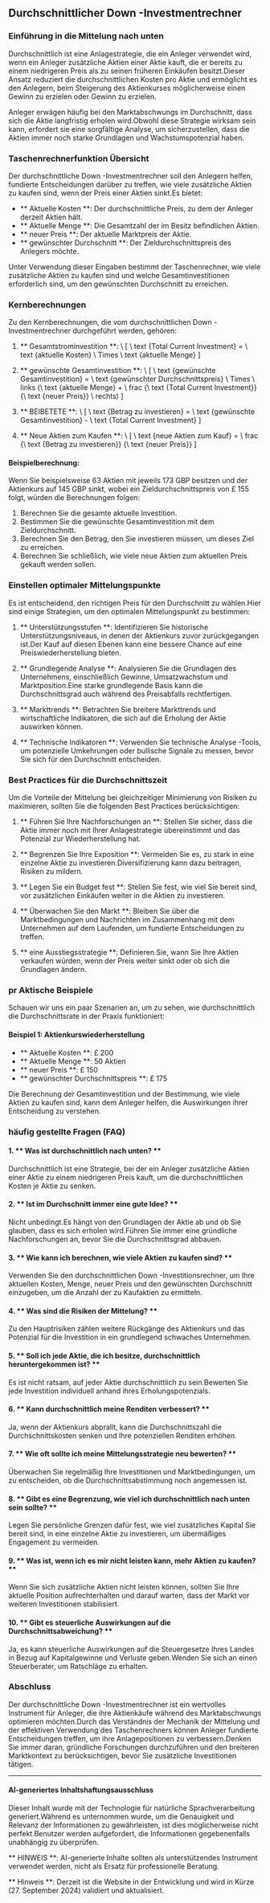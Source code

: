 ## Durchschnittlicher Down -Investmentrechner

### Einführung in die Mittelung nach unten
Durchschnittlich ist eine Anlagestrategie, die ein Anleger verwendet wird, wenn ein Anleger zusätzliche Aktien einer Aktie kauft, die er bereits zu einem niedrigeren Preis als zu seinen früheren Einkäufen besitzt.Dieser Ansatz reduziert die durchschnittlichen Kosten pro Aktie und ermöglicht es den Anlegern, beim Steigerung des Aktienkurses möglicherweise einen Gewinn zu erzielen oder Gewinn zu erzielen.

Anleger erwägen häufig bei den Marktabschwungs im Durchschnitt, dass sich die Aktie langfristig erholen wird.Obwohl diese Strategie wirksam sein kann, erfordert sie eine sorgfältige Analyse, um sicherzustellen, dass die Aktien immer noch starke Grundlagen und Wachstumspotenzial haben.

### Taschenrechnerfunktion Übersicht
Der durchschnittliche Down -Investmentrechner soll den Anlegern helfen, fundierte Entscheidungen darüber zu treffen, wie viele zusätzliche Aktien zu kaufen sind, wenn der Preis einer Aktien sinkt.Es bietet:

- ** Aktuelle Kosten **: Der durchschnittliche Preis, zu dem der Anleger derzeit Aktien hält.
- ** Aktuelle Menge **: Die Gesamtzahl der im Besitz befindlichen Aktien.
- ** neuer Preis **: Der aktuelle Marktpreis der Aktie.
- ** gewünschter Durchschnitt **: Der Zieldurchschnittspreis des Anlegers möchte.

Unter Verwendung dieser Eingaben bestimmt der Taschenrechner, wie viele zusätzliche Aktien zu kaufen sind und welche Gesamtinvestitionen erforderlich sind, um den gewünschten Durchschnitt zu erreichen.

### Kernberechnungen
Zu den Kernberechnungen, die vom durchschnittlichen Down -Investmentrechner durchgeführt werden, gehören:

1. ** Gesamtstrominvestition **:
\ [
\ text {Total Current Investment} = \ text {aktuelle Kosten} \ Times \ text {aktuelle Menge}
\]

2. ** gewünschte Gesamtinvestition **:
\ [
\ text {gewünschte Gesamtinvestition} = \ text {gewünschter Durchschnittspreis} \ Times \ links (\ text {aktuelle Menge} + \ frac {\ text {Total Current Investment}} {\ text {neuer Preis}} \ rechts)
\]

3. ** BEIBETETE **:
\ [
\ text {Betrag zu investieren} = \ text {gewünschte Gesamtinvestition} - \ text {Total Current Investment}
\]

4. ** Neue Aktien zum Kaufen **:
\ [
\ text {neue Aktien zum Kauf} = \ frac {\ text {Betrag zu investieren}} {\ text {neuer Preis}}
\]

#### Beispielberechnung:
Wenn Sie beispielsweise 63 Aktien mit jeweils 173 GBP besitzen und der Aktienkurs auf 145 GBP sinkt, wobei ein Zieldurchschnittspreis von £ 155 folgt, würden die Berechnungen folgen:

1. Berechnen Sie die gesamte aktuelle Investition.
2. Bestimmen Sie die gewünschte Gesamtinvestition mit dem Zieldurchschnitt.
3. Berechnen Sie den Betrag, den Sie investieren müssen, um dieses Ziel zu erreichen.
4. Berechnen Sie schließlich, wie viele neue Aktien zum aktuellen Preis gekauft werden sollen.

### Einstellen optimaler Mittelungspunkte
Es ist entscheidend, den richtigen Preis für den Durchschnitt zu wählen.Hier sind einige Strategien, um den optimalen Mittelungspunkt zu bestimmen:

1. ** Unterstützungsstufen **: Identifizieren Sie historische Unterstützungsniveaus, in denen der Aktienkurs zuvor zurückgegangen ist.Der Kauf auf diesen Ebenen kann eine bessere Chance auf eine Preiswiederherstellung bieten.

2. ** Grundlegende Analyse **: Analysieren Sie die Grundlagen des Unternehmens, einschließlich Gewinne, Umsatzwachstum und Marktposition.Eine starke grundlegende Basis kann die Durchschnittsgrad auch während des Preisabfalls rechtfertigen.

3. ** Markttrends **: Betrachten Sie breitere Markttrends und wirtschaftliche Indikatoren, die sich auf die Erholung der Aktie auswirken können.

4. ** Technische Indikatoren **: Verwenden Sie technische Analyse -Tools, um potenzielle Umkehrungen oder bullische Signale zu messen, bevor Sie sich für den Durchschnitt entscheiden.

### Best Practices für die Durchschnittszeit
Um die Vorteile der Mittelung bei gleichzeitiger Minimierung von Risiken zu maximieren, sollten Sie die folgenden Best Practices berücksichtigen:

1. ** Führen Sie Ihre Nachforschungen an **: Stellen Sie sicher, dass die Aktie immer noch mit Ihrer Anlagestrategie übereinstimmt und das Potenzial zur Wiederherstellung hat.

2. ** Begrenzen Sie Ihre Exposition **: Vermeiden Sie es, zu stark in eine einzelne Aktie zu investieren.Diversifizierung kann dazu beitragen, Risiken zu mildern.

3. ** Legen Sie ein Budget fest **: Stellen Sie fest, wie viel Sie bereit sind, vor zusätzlichen Einkäufen weiter in die Aktien zu investieren.

4. ** Überwachen Sie den Markt **: Bleiben Sie über die Marktbedingungen und Nachrichten im Zusammenhang mit dem Unternehmen auf dem Laufenden, um fundierte Entscheidungen zu treffen.

5. ** eine Ausstiegsstrategie **: Definieren Sie, wann Sie Ihre Aktien verkaufen würden, wenn der Preis weiter sinkt oder ob sich die Grundlagen ändern.

### pr Aktische Beispiele
Schauen wir uns ein paar Szenarien an, um zu sehen, wie durchschnittlich die Durchschnittsrate in der Praxis funktioniert:

#### Beispiel 1: Aktienkurswiederherstellung
- ** Aktuelle Kosten **: £ 200
- ** Aktuelle Menge **: 50 Aktien
- ** neuer Preis **: £ 150
- ** gewünschter Durchschnittspreis **: £ 175

Die Berechnung der Gesamtinvestition und der Bestimmung, wie viele Aktien zu kaufen sind, kann dem Anleger helfen, die Auswirkungen ihrer Entscheidung zu verstehen.

### häufig gestellte Fragen (FAQ)

#### 1. ** Was ist durchschnittlich nach unten? **
Durchschnittlich ist eine Strategie, bei der ein Anleger zusätzliche Aktien einer Aktie zu einem niedrigeren Preis kauft, um die durchschnittlichen Kosten je Aktie zu senken.

#### 2. ** Ist im Durchschnitt immer eine gute Idee? **
Nicht unbedingt.Es hängt von den Grundlagen der Aktie ab und ob Sie glauben, dass es sich erholen wird.Führen Sie immer eine gründliche Nachforschungen an, bevor Sie die Durchschnittsgrad abbauen.

#### 3. ** Wie kann ich berechnen, wie viele Aktien zu kaufen sind? **
Verwenden Sie den durchschnittlichen Down -Investitionsrechner, um Ihre aktuellen Kosten, Menge, neuer Preis und den gewünschten Durchschnitt einzugeben, um die Anzahl der zu Kaufaktien zu ermitteln.

#### 4. ** Was sind die Risiken der Mittelung? **
Zu den Hauptrisiken zählen weitere Rückgänge des Aktienkurs und das Potenzial für die Investition in ein grundlegend schwaches Unternehmen.

#### 5. ** Soll ich jede Aktie, die ich besitze, durchschnittlich heruntergekommen ist? **
Es ist nicht ratsam, auf jeder Aktie durchschnittlich zu sein.Bewerten Sie jede Investition individuell anhand ihres Erholungspotenzials.

#### 6. ** Kann durchschnittlich meine Renditen verbessert? **
Ja, wenn der Aktienkurs abprallt, kann die Durchschnittszahl die Durchschnittskosten senken und Ihre potenziellen Renditen erhöhen.

#### 7. ** Wie oft sollte ich meine Mittelungsstrategie neu bewerten? **
Überwachen Sie regelmäßig Ihre Investitionen und Marktbedingungen, um zu entscheiden, ob die Durchschnittsabstimmung noch angemessen ist.

#### 8. ** Gibt es eine Begrenzung, wie viel ich durchschnittlich nach unten sein sollte? **
Legen Sie persönliche Grenzen dafür fest, wie viel zusätzliches Kapital Sie bereit sind, in eine einzelne Aktie zu investieren, um übermäßiges Engagement zu vermeiden.

#### 9. ** Was ist, wenn ich es mir nicht leisten kann, mehr Aktien zu kaufen? **
Wenn Sie sich zusätzliche Aktien nicht leisten können, sollten Sie Ihre aktuelle Position aufrechterhalten und darauf warten, dass der Markt vor weiteren Investitionen stabilisiert.

#### 10. ** Gibt es steuerliche Auswirkungen auf die Durchschnittsabweichung? **
Ja, es kann steuerliche Auswirkungen auf die Steuergesetze Ihres Landes in Bezug auf Kapitalgewinne und Verluste geben.Wenden Sie sich an einen Steuerberater, um Ratschläge zu erhalten.

### Abschluss
Der durchschnittliche Down -Investmentrechner ist ein wertvolles Instrument für Anleger, die ihre Aktienkäufe während des Marktabschwungs optimieren möchten.Durch das Verständnis der Mechanik der Mittelung und der effektiven Verwendung des Taschenrechners können Anleger fundierte Entscheidungen treffen, um ihre Anlagepositionen zu verbessern.Denken Sie immer daran, gründliche Forschungen durchzuführen und den breiteren Marktkontext zu berücksichtigen, bevor Sie zusätzliche Investitionen tätigen.

---
#### AI-generiertes Inhaltshaftungsausschluss
Dieser Inhalt wurde mit der Technologie für natürliche Sprachverarbeitung generiert.Während es unternommen wurde, um die Genauigkeit und Relevanz der Informationen zu gewährleisten, ist dies möglicherweise nicht perfekt.Benutzer werden aufgefordert, die Informationen gegebenenfalls unabhängig zu überprüfen.

** HINWEIS **: AI-generierte Inhalte sollten als unterstützendes Instrument verwendet werden, nicht als Ersatz für professionelle Beratung.

** Hinweis **: Derzeit ist die Website in der Entwicklung und wird in Kürze (27. September 2024) validiert und aktualisiert.